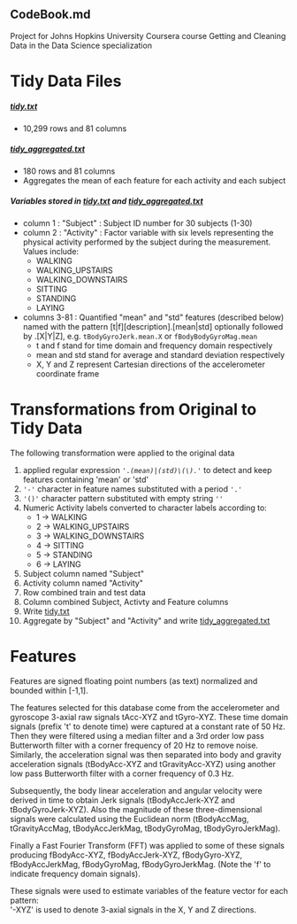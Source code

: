 ## CodeBook.md 

Project for Johns Hopkins University Coursera course Getting and Cleaning Data in the Data Science specialization

Tidy Data Files
==========
##### [tidy.txt](tidy.txt)
* 10,299 rows and 81 columns

##### [tidy_aggregated.txt](tidy_aggregated.txt)
* 180 rows and 81 columns
* Aggregates the mean of each feature for each activity and each subject

##### Variables stored in [tidy.txt](tidy.txt) and [tidy_aggregated.txt](tidy_aggregated.txt)
* column 1 : "Subject" : Subject ID number for 30 subjects (1-30)
* column 2 : "Activity" : Factor variable with six levels representing the physical activity performed by the subject during the measurement. Values include:
	* WALKING
	* WALKING_UPSTAIRS
	* WALKING_DOWNSTAIRS
	* SITTING
	* STANDING
	* LAYING 
* columns 3-81 : Quantified "mean" and "std" features (described below) named with the pattern [t|f][description].[mean|std] optionally followed by .[X|Y|Z], e.g. <code>tBodyGyroJerk.mean.X</code> or <code>fBodyBodyGyroMag.mean</code>
	* t and f stand for time domain and frequency domain respectively
	* mean and std stand for average and standard deviation respectively
	* X, Y and Z represent Cartesian directions of the accelerometer coordinate frame

Transformations from Original to Tidy Data
==========================================
The following transformation were applied to the original data

1.  applied regular expression <code>'.*(mean)|(std)\\(\\).*'</code> to detect and keep features containing 'mean' or 'std'
2.  <code>'-'</code> character in feature names substituted with a period <code>'.'</code>
3.  <code>'()'</code> character pattern substituted with empty string <code>''</code>
4.  Numeric Activity labels converted to character labels according to:
	* 1 -> WALKING
	* 2 -> WALKING_UPSTAIRS
	* 3 -> WALKING_DOWNSTAIRS
	* 4 -> SITTING
	* 5 -> STANDING
	* 6 -> LAYING	
5.  Subject column named "Subject"
6.  Activity column named "Activity"
7.  Row combined train and test data
8.  Column combined Subject, Activty and Feature columns
7.  Write [tidy.txt](tidy.txt)
8.  Aggregate by "Subject" and "Activity" and write [tidy_aggregated.txt](tidy_aggregated.txt)
	
Features
========
Features are signed floating point numbers (as text) normalized and bounded within [-1,1].

The features selected for this database come from the accelerometer and gyroscope 3-axial raw signals tAcc-XYZ and tGyro-XYZ. These time domain signals (prefix 't' to denote time) were captured at a constant rate of 50 Hz. Then they were filtered using a median filter and a 3rd order low pass Butterworth filter with a corner frequency of 20 Hz to remove noise. Similarly, the acceleration signal was then separated into body and gravity acceleration signals (tBodyAcc-XYZ and tGravityAcc-XYZ) using another low pass Butterworth filter with a corner frequency of 0.3 Hz. 

Subsequently, the body linear acceleration and angular velocity were derived in time to obtain Jerk signals (tBodyAccJerk-XYZ and tBodyGyroJerk-XYZ). Also the magnitude of these three-dimensional signals were calculated using the Euclidean norm (tBodyAccMag, tGravityAccMag, tBodyAccJerkMag, tBodyGyroMag, tBodyGyroJerkMag). 

Finally a Fast Fourier Transform (FFT) was applied to some of these signals producing fBodyAcc-XYZ, fBodyAccJerk-XYZ, fBodyGyro-XYZ, fBodyAccJerkMag, fBodyGyroMag, fBodyGyroJerkMag. (Note the 'f' to indicate frequency domain signals). 

These signals were used to estimate variables of the feature vector for each pattern:  
'-XYZ' is used to denote 3-axial signals in the X, Y and Z directions.
